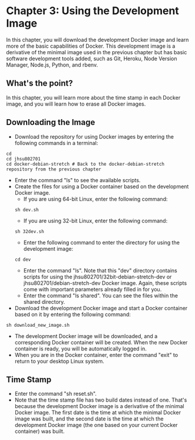 # Chapter 3: Using the Development Image

In this chapter, you will download the development Docker image and learn more of the basic capabilities of Docker.  This development image is a derivative of the minimal image used in the previous chapter but has basic software development tools added, such as Git, Heroku, Node Version Manager, Node.js, Python, and rbenv.

## What's the point?
In this chapter, you will learn more about the time stamp in each Docker image, and you will learn how to erase all Docker images.

## Downloading the Image
* Download the repository for using Docker images by entering the following commands in a terminal:
```
cd
cd jhsu802701
cd docker-debian-stretch # Back to the docker-debian-stretch repository from the previous chapter
```
* Enter the command "ls" to see the available scripts.
* Create the files for using a Docker container based on the development Docker image.
  * If you are using 64-bit Linux, enter the following command:
  ```
  sh dev.sh
  ```
  * If you are using 32-bit Linux, enter the following command:
  ```
  sh 32dev.sh
  ```
  * Enter the following command to enter the directory for using the development image:
  ```
  cd dev
  ```
  * Enter the command "ls".  Note that this "dev" directory contains scripts for using the jhsu802701/32bit-debian-stretch-dev or jhsu802701/debian-stretch-dev Docker image.  Again, these scripts come with important parameters already filled in for you.
  * Enter the command "ls shared".  You can see the files within the shared directory.
* Download the development Docker image and start a Docker container based on it by entering the following command:
```
sh download_new_image.sh
```
* The development Docker image will be downloaded, and a corresponding Docker container will be created. When the new Docker container is ready, you will be automatically logged in.
* When you are in the Docker container, enter the command "exit" to return to your desktop Linux system.

## Time Stamp
* Enter the command "sh reset.sh".
* Note that the time stamp file has two build dates instead of one.  That's because the development Docker image is a derivative of the minimal Docker image.  The first date is the time at which the minimal Docker image was built, and the second date is the time at which the development Docker image (the one based on your current Docker container) was built.
